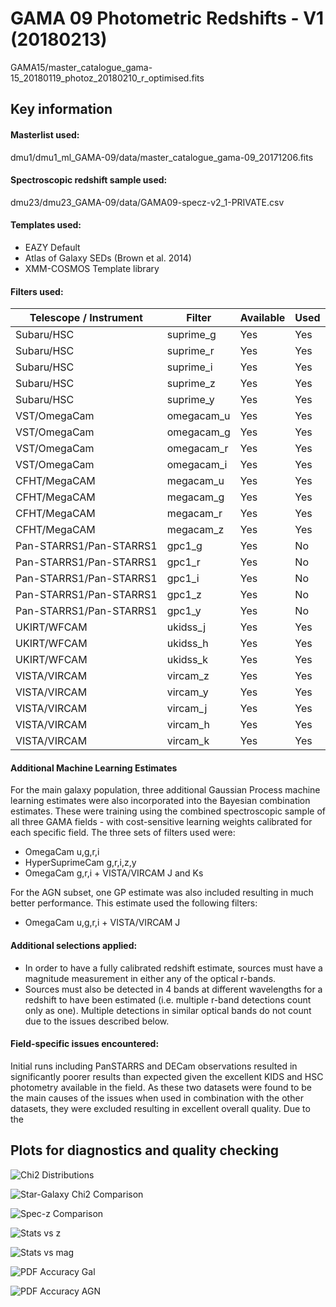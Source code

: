 # GAMA 09 Photometric Redshifts - V1 (20180213)

GAMA15/master_catalogue_gama-15_20180119_photoz_20180210_r_optimised.fits

## Key information

#### Masterlist used:
dmu1/dmu1_ml_GAMA-09/data/master_catalogue_gama-09_20171206.fits

#### Spectroscopic redshift sample used:
dmu23/dmu23_GAMA-09/data/GAMA09-specz-v2_1-PRIVATE.csv   

#### Templates used:

- EAZY Default
- Atlas of Galaxy SEDs (Brown et al. 2014)
- XMM-COSMOS Template library

#### Filters used:

| Telescope / Instrument | Filter         | Available | Used |
|------------------------|----------------|-----------|------|
| Subaru/HSC             | suprime_g      | Yes    | Yes   |
| Subaru/HSC             | suprime_r      | Yes    | Yes   |
| Subaru/HSC             | suprime_i      | Yes    | Yes   |
| Subaru/HSC             | suprime_z      | Yes    | Yes   |
| Subaru/HSC             | suprime_y      | Yes    | Yes   |
| VST/OmegaCam           | omegacam_u     | Yes    | Yes   |
| VST/OmegaCam           | omegacam_g     | Yes    | Yes   |
| VST/OmegaCam           | omegacam_r     | Yes    | Yes   |
| VST/OmegaCam           | omegacam_i     | Yes    | Yes   |
| CFHT/MegaCAM           | megacam_u      | Yes    | Yes   |
| CFHT/MegaCAM           | megacam_g      | Yes    | Yes   |
| CFHT/MegaCAM           | megacam_r      | Yes    | Yes   |
| CFHT/MegaCAM           | megacam_z      | Yes    | Yes   |
| Pan-STARRS1/Pan-STARRS1| gpc1_g         | Yes    | No   |
| Pan-STARRS1/Pan-STARRS1| gpc1_r         | Yes    | No   |
| Pan-STARRS1/Pan-STARRS1| gpc1_i         | Yes    | No   |
| Pan-STARRS1/Pan-STARRS1| gpc1_z         | Yes    | No   |
| Pan-STARRS1/Pan-STARRS1| gpc1_y         | Yes    | No   |
| UKIRT/WFCAM            | ukidss_j       | Yes    | Yes   |
| UKIRT/WFCAM            | ukidss_h       | Yes    | Yes   |
| UKIRT/WFCAM            | ukidss_k       | Yes    | Yes   |
| VISTA/VIRCAM           | vircam_z       | Yes    | Yes   |
| VISTA/VIRCAM           | vircam_y       | Yes    | Yes   |
| VISTA/VIRCAM           | vircam_j       | Yes    | Yes   |
| VISTA/VIRCAM           | vircam_h       | Yes    | Yes   |
| VISTA/VIRCAM           | vircam_k       | Yes    | Yes   |


#### Additional Machine Learning Estimates

For the main galaxy population, three additional Gaussian Process machine learning estimates were also incorporated into the Bayesian combination estimates. These were training using the combined spectroscopic sample of all three GAMA fields - with cost-sensitive learning weights calibrated for each specific field.
The three sets of filters used were:
- OmegaCam u,g,r,i
- HyperSuprimeCam g,r,i,z,y
- OmegaCam g,r,i + VISTA/VIRCAM J and Ks

For the AGN subset, one GP estimate was also included resulting in much better performance. This estimate used the following filters:
- OmegaCam u,g,r,i + VISTA/VIRCAM J

#### Additional selections applied:
 - In order to have a fully calibrated redshift estimate, sources must have a magnitude measurement in either any of the optical r-bands.
 - Sources must also be detected in 4 bands at different wavelengths for a redshift to have been estimated (i.e. multiple r-band detections count only as one). Multiple detections in similar optical bands do not count due to the issues described below.


#### Field-specific issues encountered:
Initial runs including PanSTARRS and DECam observations resulted in significantly poorer results than expected given the excellent KIDS and HSC photometry available in the field. As these two datasets were found to be the main causes of the issues when used in combination with the other datasets, they were excluded resulting in excellent overall quality.
Due to the 


## Plots for diagnostics and quality checking

![Chi2 Distributions](plots/dmu24_GAMA09_chi2_distributions.png "$\Chi^{2} Distributions")

![Star-Galaxy Chi2 Comparison](plots/dmu24_GAMA09_chi2_galaxy_star_comparison.png "Star-Galaxy $\Chi^{2} Comparison")

![Spec-z Comparison](plots/dmu24_GAMA09_specz_vs_photz_pz.png "Photometric redshift vs spectroscopic redshift comparison")

![Stats vs z](plots/dmu24_GAMA09_stats_vs_z.png "Photometric redshift statistics as a function of spec-z")

![Stats vs mag](plots/dmu24_GAMA09_stats_vs_mag.png "Photometric redshift statistics as a function of optical magnitude")

![PDF Accuracy Gal](plots/dmu24_GAMA09_pz_accuracy_gal.png "Photometric redshift PDF accuracy for galaxy-like sources")

![PDF Accuracy AGN](plots/dmu24_GAMA09_pz_accuracy_agn.png "Photometric redshift PDF accuracy for identified AGN sources")

